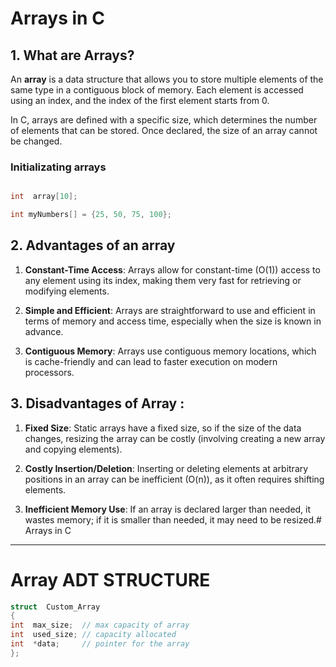 
  

# Arrays in C

  

## 1. What are Arrays?

  

An **array** is a data structure that allows you to store multiple elements of the same type in a contiguous block of memory. Each element is accessed using an index, and the index of the first element starts from 0.

  

In C, arrays are defined with a specific size, which determines the number of elements that can be stored. Once declared, the size of an array cannot be changed.

### Initializating arrays

```c

int  array[10];

int myNumbers[] = {25, 50, 75, 100};

```

## 2. Advantages of an array

  

1.  **Constant-Time Access**: Arrays allow for constant-time (O(1)) access to any element using its index, making them very fast for retrieving or modifying elements.

  

2.  **Simple and Efficient**: Arrays are straightforward to use and efficient in terms of memory and access time, especially when the size is known in advance.

  

3.  **Contiguous Memory**: Arrays use contiguous memory locations, which is cache-friendly and can lead to faster execution on modern processors.

  
  

## 3. Disadvantages of Array :

  

1.  **Fixed Size**: Static arrays have a fixed size, so if the size of the data changes, resizing the array can be costly (involving creating a new array and copying elements).

  

2.  **Costly Insertion/Deletion**: Inserting or deleting elements at arbitrary positions in an array can be inefficient (O(n)), as it often requires shifting elements.

  

3.  **Inefficient Memory Use**: If an array is declared larger than needed, it wastes memory; if it is smaller than needed, it may need to be resized.# Arrays in C

---
# Array ADT STRUCTURE
```c
struct  Custom_Array
{						
int  max_size;  // max capacity of array
int  used_size; // capacity allocated
int  *data;		// pointer for the array
};
```
